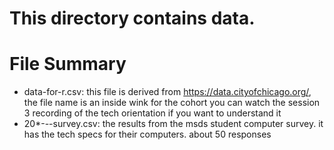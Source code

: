 # This directory contains data.




# File Summary
* data-for-r.csv: this file is derived from https://data.cityofchicago.org/, the file name is an inside wink for the cohort you can watch the session 3 recording of the tech orientation if you want to understand it
* 20*-*-*-survey.csv: the results from the msds student computer survey. it has the tech specs for their computers. about 50 responses
